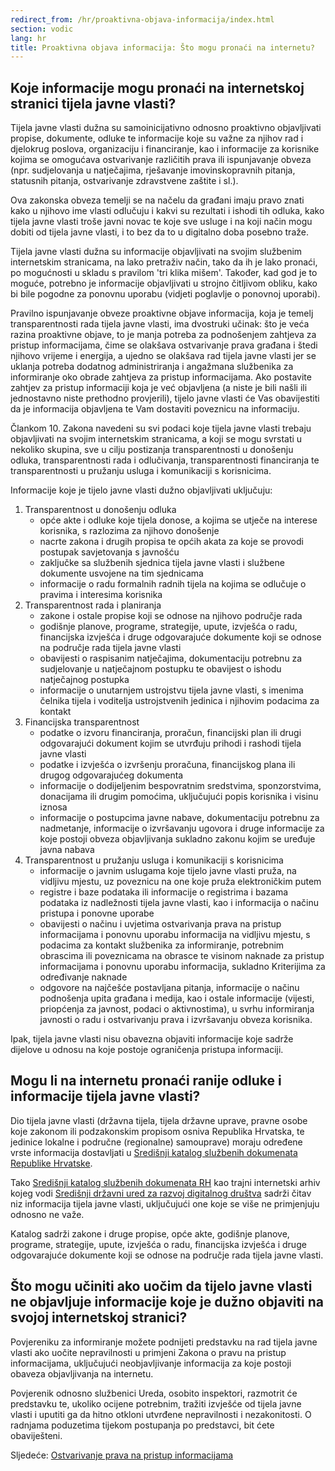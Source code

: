 ```yaml
---
redirect_from: /hr/proaktivna-objava-informacija/index.html
section: vodic
lang: hr
title: Proaktivna objava informacija: Što mogu pronaći na internetu?
---
```


## Koje informacije mogu pronaći na internetskoj stranici tijela javne vlasti?

Tijela javne vlasti dužna su samoinicijativno odnosno proaktivno objavljivati propise, dokumente, odluke te informacije koje su važne za njihov rad i djelokrug poslova, organizaciju i financiranje, kao i informacije za korisnike kojima se omogućava ostvarivanje različitih prava ili ispunjavanje obveza (npr. sudjelovanja u natječajima, rješavanje imovinskopravnih pitanja, statusnih pitanja, ostvarivanje zdravstvene zaštite i sl.).

Ova zakonska obveza temelji se na načelu da građani imaju pravo znati kako u njihovo ime vlasti odlučuju i kakvi su rezultati i ishodi tih odluka, kako tijela javne vlasti troše javni novac te koje sve usluge i na koji način mogu dobiti od tijela javne vlasti, i to bez da to u digitalno doba posebno traže.

Tijela javne vlasti dužna su informacije objavljivati na svojim službenim internetskim stranicama, na lako pretraživ način, tako da ih je lako pronaći, po mogućnosti u skladu s pravilom 'tri klika mišem'. Također, kad god je to moguće, potrebno je informacije objavljivati u strojno čitljivom obliku, kako bi bile pogodne za ponovnu uporabu (vidjeti poglavlje o ponovnoj uporabi).

Pravilno ispunjavanje obveze proaktivne objave informacija, koja je temelj transparentnosti rada tijela javne vlasti, ima dvostruki učinak: što je veća razina proaktivne objave, to je manja potreba za podnošenjem zahtjeva za pristup informacijama, čime se olakšava ostvarivanje prava građana i štedi njihovo vrijeme i energija, a ujedno se olakšava rad tijela javne vlasti jer se uklanja potreba dodatnog administriranja i angažmana službenika za informiranje oko obrade zahtjeva za pristup informacijama. Ako postavite zahtjev za pristup informaciji koja je već objavljena (a niste je bili našli ili jednostavno niste prethodno provjerili), tijelo javne vlasti će Vas obavijestiti da je informacija objavljena te Vam dostaviti poveznicu na informaciju.

Člankom 10. Zakona navedeni su svi podaci koje tijela javne vlasti trebaju objavljivati na svojim internetskim stranicama, a koji se mogu svrstati u nekoliko skupina, sve u cilju postizanja transparentnosti u donošenju odluka, transparentnosti rada i odlučivanja, transparentnosti financiranja te transparentnosti u pružanju usluga i komunikaciji s korisnicima.

Informacije koje je tijelo javne vlasti dužno objavljivati uključuju:

1. Transparentnost u donošenju odluka
   * opće akte i odluke koje tijela donose, a kojima se utječe na interese korisnika, s razlozima za njihovo donošenje
   * nacrte zakona i drugih propisa te općih akata za koje se provodi postupak savjetovanja s javnošću
   * zaključke sa službenih sjednica tijela javne vlasti i službene dokumente usvojene na tim sjednicama
   * informacije o radu formalnih radnih tijela na kojima se odlučuje o pravima i interesima korisnika
2. Transparentnost rada i planiranja 
   * zakone i ostale propise koji se odnose na njihovo područje rada
   * godišnje planove, programe, strategije, upute, izvješća o radu, financijska izvješća i druge odgovarajuće dokumente koji se odnose na područje rada tijela javne vlasti
   * obavijesti o raspisanim natječajima, dokumentaciju potrebnu za sudjelovanje u natječajnom postupku te obavijest o ishodu natječajnog postupka 
   * informacije o unutarnjem ustrojstvu tijela javne vlasti, s imenima čelnika tijela i voditelja ustrojstvenih jedinica i njihovim podacima za kontakt
3. Financijska transparentnost
   * podatke o izvoru financiranja, proračun, financijski plan ili drugi odgovarajući dokument kojim se utvrđuju prihodi i rashodi tijela javne vlasti
   * podatke i izvješća o izvršenju proračuna, financijskog plana ili drugog odgovarajućeg dokumenta
   * informacije o dodijeljenim bespovratnim sredstvima, sponzorstvima, donacijama ili drugim pomoćima, uključujući popis korisnika i visinu iznosa
   * informacije o postupcima javne nabave, dokumentaciju potrebnu za nadmetanje, informacije o izvršavanju ugovora i druge informacije za koje postoji obveza objavljivanja sukladno zakonu kojim se uređuje javna nabava
4. Transparentnost u pružanju usluga i komunikaciji s korisnicima 
   * informacije o javnim uslugama koje tijelo javne vlasti pruža, na vidljivu mjestu, uz poveznicu na one koje pruža elektroničkim putem
   * registre i baze podataka ili informacije o registrima i bazama podataka iz nadležnosti tijela javne vlasti, kao i informacija o načinu pristupa i ponovne uporabe
   * obavijesti o načinu i uvjetima ostvarivanja prava na pristup informacijama i ponovnu uporabu informacija na vidljivu mjestu, s podacima za kontakt službenika za informiranje, potrebnim obrascima ili poveznicama na obrasce te visinom naknade za pristup informacijama i ponovnu uporabu informacija, sukladno Kriterijima za određivanje naknade
   * odgovore na najčešće postavljana pitanja, informacije o načinu podnošenja upita građana i medija, kao i ostale informacije (vijesti, priopćenja za javnost, podaci o aktivnostima), u svrhu informiranja javnosti o radu i ostvarivanju prava i izvršavanju obveza korisnika.

Ipak, tijela javne vlasti nisu obavezna objaviti informacije koje sadrže dijelove u odnosu na koje postoje ograničenja pristupa informaciji. 

## Mogu li na internetu pronaći ranije odluke i informacije tijela javne vlasti?

Dio tijela javne vlasti (državna tijela, tijela državne uprave, pravne osobe koje zakonom ili podzakonskim propisom osniva Republika Hrvatska, te jedinice lokalne i područne (regionalne) samouprave) moraju određene vrste informacija dostavljati u [Središnji katalog službenih dokumenata Republike Hrvatske][2].

Tako [Središnji katalog službenih dokumenata RH][2] kao trajni internetski arhiv kojeg vodi [Središnji državni ured za razvoj digitalnog društva][1] sadrži čitav niz informacija tijela javne vlasti, uključujući one koje se više ne primjenjuju odnosno ne važe.

Katalog sadrži zakone i druge propise, opće akte,  godišnje planove, programe, strategije, upute, izvješća o radu, financijska izvješća i druge odgovarajuće dokumente koji se odnose na područje rada tijela javne vlasti.

## Što mogu učiniti ako uočim da tijelo javne vlasti ne objavljuje informacije koje je dužno objaviti na svojoj internetskoj stranici?

Povjereniku za informiranje možete podnijeti predstavku na rad tijela javne vlasti ako uočite nepravilnosti  u primjeni Zakona o pravu na pristup informacijama, uključujući neobjavljivanje informacija za koje postoji obaveza objavljivanja na internetu.

Povjerenik odnosno službenici Ureda, osobito inspektori, razmotrit će predstavku te, ukoliko ocijene potrebnim, tražiti izvješće od tijela javne vlasti i uputiti ga da hitno otkloni utvrđene nepravilnosti i nezakonitosti. O radnjama poduzetima tijekom postupanja po predstavci, bit ćete obaviješteni.

Sljedeće: [Ostvarivanje prava na pristup informacijama](../ostvarivanje-prava-na-pristup-informacijama)

[1]: http://www.digured.hr/
[2]: http://www.digured.hr/cadial/search.php
